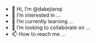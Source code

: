 - 👋 Hi, I’m @dakejianqi
- 👀 I’m interested in ...
- 🌱 I’m currently learning ...
- 💞️ I’m looking to collaborate on ...
- 📫 How to reach me ...

<!---
dakejianqi/dakejianqi is a ✨ special ✨ repository because its `README.md` (this file) appears on your GitHub profile.
You can click the Preview link to take a look at your changes.
--->
